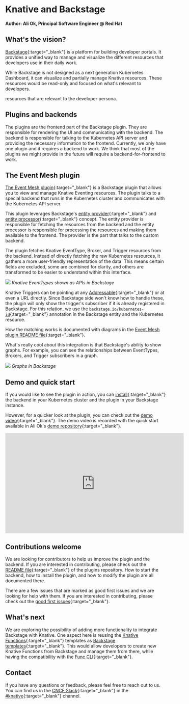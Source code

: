 # Knative and Backstage

**Author: Ali Ok, Principal Software Engineer @ Red Hat**

## What's the vision?

[Backstage](https://backstage.io/){:target="_blank"} is a platform for building developer portals. It provides a unified way to manage and visualize the different resources that developers use in their daily work. 

While Backstage is not designed as a next generation Kubernetes Dashboard, it can visualize and partially manage Knative resources. These resources would be read-only and focused on what's relevant to developers.

resources that are relevant to the developer persona.

## Plugins and backends

The plugins are the frontend part of the Backstage plugin. They are responsible for rendering the UI and communicating with the backend. The backend is responsible for talking to the Kubernetes API server and providing the necessary information to the frontend. Currently, we only have one plugin and it requires a backend to work. We think that most of the plugins we might provide in the future will require a backend-for-frontend to work.

## The Event Mesh plugin

[The Event Mesh plugin](https://github.com/knative-extensions/backstage-plugins){:target="_blank"} is a Backstage plugin that allows you to view and manage Knative Eventing resources. The plugin talks to a special backend that runs in the Kubernetes cluster and communicates with the Kubernetes API server. 


This plugin leverages Backstage's [entity provider](https://backstage.io/docs/features/software-catalog/external-integrations/#custom-entity-providers){:target="_blank"} and [entity processor](https://backstage.io/docs/features/software-catalog/external-integrations/#custom-processors){:target="_blank"} concept. The entity provider is responsible for fetching the resources from the backend and the entity processor is responsible for processing the resources and making them available to the frontend. The provider is the part that talks to the custom backend.

The plugin fetches Knative EventType, Broker, and Trigger resources from the backend. Instead of directly fetching the raw Kubernetes resources, it gathers a more user-friendly representation of the data. This means certain fields are excluded, some are combined for clarity, and others are transformed to be easier to understand within this interface.

![](/blog/articles/images/knative-backstage-plugins-01.png)
*Knative EventTypes shown as APIs in Backstage*

Knative Triggers can be pointing at any [Addressable](https://knative.dev/docs/concepts/duck-typing/#addressable){:target="_blank"} or at even a URL directly. Since Backstage side won't know how to handle these, the plugin will only show the trigger's subscriber if it is already registered in Backstage. For this relation, we use the [`backstage.io/kubernetes-id`](https://backstage.io/docs/features/kubernetes/configuration#surfacing-your-kubernetes-components-as-part-of-an-entity){:target="_blank"} annotation in the Backstage entity and the Kubernetes resource.

How the matching works is documented with diagrams in the [Event Mesh plugin README file](https://github.com/knative-extensions/backstage-plugins?tab=readme-ov-file#event-mesh-plugin-1){:target="_blank"}.

What's really cool about this integration is that Backstage's ability to show graphs. For example, you can see the relationships between EventTypes, Brokers, and Trigger subscribers in a graph.

![](/blog/articles/images/knative-backstage-plugins-02.png)
*Graphs in Backstage*

## Demo and quick start

If you would like to see the plugin in action, you can [install](https://github.com/knative-extensions/backstage-plugins?tab=readme-ov-file#running-the-backstage-plugin){:target="_blank"} the backend in your Kubernetes cluster and the plugin in your Backstage instance.

However, for a quicker look at the plugin, you can check out the [demo video](https://www.youtube.com/watch?v=4h1j1v8KrY0){:target="_blank"}.
The demo video is recorded with the quick start available in Ali Ok's [demo repository](https://github.com/aliok/knative-backstage-demo){:target="_blank"}.

<iframe width="560" height="315" src="https://www.youtube.com/embed/4h1j1v8KrY0?si=tzUmjcrYOfCy6E1H" title="YouTube video player" frameborder="0" allow="accelerometer; autoplay; clipboard-write; encrypted-media; gyroscope; picture-in-picture; web-share" allowfullscreen></iframe>


## Contributions welcome

We are looking for contributors to help us improve the plugin and the backend. If you are interested in contributing, please check out the [README file](https://github.com/knative-extensions/backstage-plugins){:target="_blank"} of the plugins repository. How to start the backend, how to install the plugin, and how to modify the plugin are all documented there.

There are a few issues that are marked as good first issues and we are looking for help with them. If you are interested in contributing, please check out the [good first issues](https://github.com/knative-extensions/backstage-plugins/issues?q=is%3Aissue+is%3Aopen+label%3A%22good+first+issue%22){:target="_blank"}.

## What's next

We are exploring the possibility of adding more functionality to integrate Backstage with Knative. One aspect here is reusing the [Knative Functions](https://knative.dev/docs/functions/){:target="_blank"} templates as [Backstage templates](https://backstage.io/docs/features/software-templates/adding-templates){:target="_blank"}. This would allow developers to create new Knative Functions from Backstage and manage them from there, while having the compatibility with the [Func CLI](https://knative.dev/docs/functions/install-func/){:target="_blank"}.

## Contact

If you have any questions or feedback, please feel free to reach out to us. You can find us in the [CNCF Slack](https://communityinviter.com/apps/cloud-native/cncf){:target="_blank"} in the [#knative](https://cloud-native.slack.com/archives/C04LGHDR9K7){:target="_blank"} channel.
